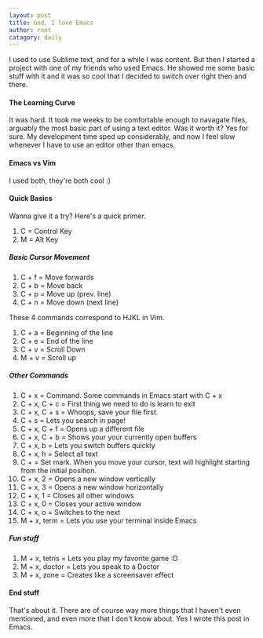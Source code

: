 ```yaml
---
layout: post
title: God, I love Emacs
author: root
catagory: daily
---
```


I used to use Sublime text, and for a while I was content. But then I started a project with one of my friends who used Emacs. He showed me some basic stuff with it and it was so cool that I decided to switch over right then and there. 

#### The Learning Curve

It was hard. It took me weeks to be comfortable enough to navagate files, arguably the most basic part of using a text editor. Was it worth it? Yes for sure. My development time sped up considerably, and now I feel slow whenever I have to use an editor other than emacs. 

#### Emacs vs Vim

I used both, they're both cool :)

#### Quick Basics

Wanna give it a try? Here's a quick primer. 

1. C = Control Key
2. M = Alt Key

##### Basic Cursor Movement

1. C + f = Move forwards 
2. C + b = Move back
3. C + p = Move up (prev. line)
4. C + n = Move down (next line)

These 4 commands correspond to HJKL in Vim.

1. C + a = Beginning of the line
1. C + e = End of the line
1. C + v = Scroll Down
1. M + v = Scroll up

##### Other Commands

1. C + x = Command. Some commands in Emacs start with C + x
1. C + x, C + c = First thing we need to do is learn to exit
1. C + x, C + s = Whoops, save your file first.
1. C + s = Lets you search in page!
1. C + x, C + f = Opens up a  different file
1. C + x, C + b = Shows your your currently open buffers
1. C + x, b = Lets you switch buffers quickly
1. C + x, h = Select all text
1. C + <spacebar> = Set mark. When you move your cursor, text will highlight starting from the initial position.
1. C + x, 2 = Opens a new window vertically
1. C + x, 3 = Opens a new window horizontally
1. C + x, 1 = Closes all other windows
1. C + x, 0 = Closes your active window
1. C + x, o = Switches to the next
1. M + x, term = Lets you use your terminal inside Emacs 

##### Fun stuff

1. M + x, tetris = Lets you play my favorite game :D
1. M + x, doctor = Lets you speak to a Doctor
1. M + x, zone = Creates like a screensaver effect

#### End stuff

That's about it. There are of course way more things that I haven't even mentioned, and even more that I don't know about. Yes I wrote this post in Emacs.

 

